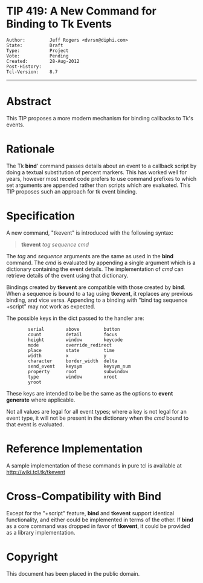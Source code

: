 # TIP 419: A New Command for Binding to Tk Events
	Author:         Jeff Rogers <dvrsn@diphi.com>
	State:          Draft
	Type:           Project
	Vote:           Pending
	Created:        28-Aug-2012
	Post-History:   
	Tcl-Version:    8.7
-----

# Abstract

This TIP proposes a more modern mechanism for binding callbacks to Tk's
events.

# Rationale

The Tk **bind**' command passes details about an event to a callback script
by doing a textual substitution of percent markers.  This has worked well for
years, however most recent code prefers to use command prefixes to which set
arguments are appended rather than scripts which are evaluated.  This TIP
proposes such an approach for tk event binding.

# Specification

A new command, "tkevent" is introduced with the following syntax:

 > **tkevent** _tag_ _sequence_ _cmd_

The _tag_ and _sequence_ arguments are the same as used in the **bind**
command. The _cmd_ is evaluated by appending a single argument which is a
dictionary containing the event details.  The implementation of _cmd_ can
retrieve details of the event using that dictionary.

Bindings created by **tkevent** are compatible with those created by
**bind**.  When a sequence is bound to a tag using **tkevent**, it
replaces any previous binding, and vice versa.  Appending to a binding with
"bind tag sequence \+script" may not work as expected.

The possible keys in the dict passed to the handler are:

	        serial        above         button
	        count         detail        focus
	        height        window        keycode
	        mode          override_redirect
	        place         state         time
	        width         x             y
	        character     border_width  delta
	        send_event    keysym        keysym_num
	        property      root          subwindow
	        type          window        xroot
	        yroot

These keys are intended to be be the same as the options to **event
generate** where applicable.

Not all values are legal for all event types; where a key is not legal for an
event type, it will not be present in the dictionary when the _cmd_ bound to
that event is evaluated.

# Reference Implementation

A sample implementation of these commands in pure tcl is available at
<http://wiki.tcl.tk/tkevent>

# Cross-Compatibility with Bind

Except for the "\+script" feature, **bind** and **tkevent** support
identical functionality, and either could be implemented in terms of the
other. If **bind** as a core command was dropped in favor of **tkevent**,
it could be provided as a library implementation.

# Copyright

This document has been placed in the public domain.

